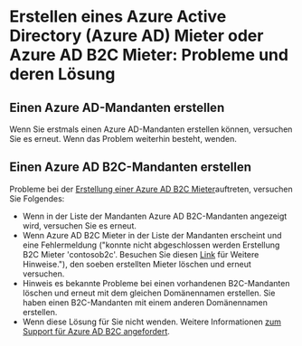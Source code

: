 <properties
    pageTitle="Azure Active Directory: Supportthema Mieter erstellen | Microsoft Azure"
    description="Ein Mieter Azure Active Directory oder eine Azure Active Directory B2C Mieter erstellen: Probleme und deren Lösung"
    services="active-directory-b2c"
    documentationCenter=""
    authors="swkrish"
    manager="msmbaldwin"
    editor="bryanla"/>

<tags
    ms.service="active-directory-b2c"
    ms.workload="identity"
    ms.tgt_pltfrm="na"
    ms.devlang="na"
    ms.topic="article"
    ms.date="08/30/2016"
    ms.author="swkrish"/>

# <a name="creating-an-azure-active-directory-azure-ad-tenant-or-azure-ad-b2c-tenant-issues-and-resolutions"></a>Erstellen eines Azure Active Directory (Azure AD) Mieter oder Azure AD B2C Mieter: Probleme und deren Lösung

## <a name="creating-an-azure-ad-tenant"></a>Einen Azure AD-Mandanten erstellen

Wenn Sie erstmals einen Azure AD-Mandanten erstellen können, versuchen Sie es erneut. Wenn das Problem weiterhin besteht, wenden.

## <a name="creating-an-azure-ad-b2c-tenant"></a>Einen Azure AD B2C-Mandanten erstellen

Probleme bei der [Erstellung einer Azure AD B2C Mieter](active-directory-b2c-get-started.md)auftreten, versuchen Sie Folgendes:
 
- Wenn in der Liste der Mandanten Azure AD B2C-Mandanten angezeigt wird, versuchen Sie es erneut.
- Wenn Azure AD B2C Mieter in der Liste der Mandanten erscheint und eine Fehlermeldung ("konnte nicht abgeschlossen werden Erstellung B2C Mieter 'contosob2c'. Besuchen Sie diesen [Link](http://go.microsoft.com/fwlink/?LinkID=624192&clcid=0x409) für Weitere Hinweise."), den soeben erstellten Mieter löschen und erneut versuchen.
- Hinweis es bekannte Probleme bei einen vorhandenen B2C-Mandanten löschen und erneut mit dem gleichen Domänennamen erstellen. Sie haben einen B2C-Mandanten mit einem anderen Domänennamen erstellen.
- Wenn diese Lösung für Sie nicht wenden. Weitere Informationen [zum Support für Azure AD B2C angefordert](active-directory-b2c-support.md).
